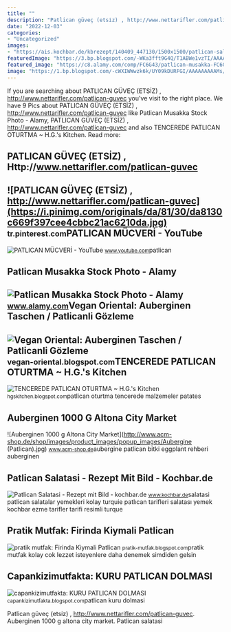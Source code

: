 ```yaml
---
title: ""
description: "Patlican güveç (etsi̇z) , http://www.nettarifler.com/patlican-guvec"
date: "2022-12-03"
categories:
- "Uncategorized"
images:
- "https://ais.kochbar.de/kbrezept/140409_447130/1500x1500/patlican-salatasi-rezept.jpg"
featuredImage: "https://3.bp.blogspot.com/-WKa3fft9G4Q/T1ABWe1vzTI/AAAAAAAAAJ4/n_v2uSHc460/s1600/IMG_1599.JPG"
featured_image: "https://c8.alamy.com/comp/FC6G43/patlican-musakka-FC6G43.jpg"
image: "https://1.bp.blogspot.com/-cWXIWWwzk6k/UY09kDURFGI/AAAAAAAAAMs/hPMq0Wg-Sxs/s1600/Titel+Patlican-Gözleme.jpg"
---
```


If you are searching about PATLICAN GÜVEÇ (ETSİZ) , http://www.nettarifler.com/patlican-guvec you've visit to the right place. We have 9 Pics about PATLICAN GÜVEÇ (ETSİZ) , http://www.nettarifler.com/patlican-guvec like Patlican Musakka Stock Photo - Alamy, PATLICAN GÜVEÇ (ETSİZ) , http://www.nettarifler.com/patlican-guvec and also TENCEREDE PATLICAN OTURTMA ~ H.G.'s Kitchen. Read more:

PATLICAN GÜVEÇ (ETSİZ) , Http://www.nettarifler.com/patlican-guvec
------------------------------------------------------------------

 ![PATLICAN GÜVEÇ (ETSİZ) , http://www.nettarifler.com/patlican-guvec](https://i.pinimg.com/originals/da/81/30/da8130c669f397cee4cbbc21ac6210da.jpg) <small>tr.pinterest.com</small>PATLICAN MÜCVERİ - YouTube
--------------------------

 ![PATLICAN MÜCVERİ - YouTube](https://i.ytimg.com/vi/FjJJM0BhC1g/maxresdefault.jpg) <small>www.youtube.com</small>patlican

Patlican Musakka Stock Photo - Alamy
------------------------------------

 ![Patlican Musakka Stock Photo - Alamy](https://c8.alamy.com/comp/FC6G43/patlican-musakka-FC6G43.jpg) <small>www.alamy.com</small>Vegan Oriental: Auberginen Taschen / Patlicanli Gözleme
-------------------------------------------------------

 ![Vegan Oriental: Auberginen Taschen / Patlicanli Gözleme](https://1.bp.blogspot.com/-cWXIWWwzk6k/UY09kDURFGI/AAAAAAAAAMs/hPMq0Wg-Sxs/s1600/Titel+Patlican-Gözleme.jpg) <small>vegan-oriental.blogspot.com</small>TENCEREDE PATLICAN OTURTMA ~ H.G.'s Kitchen
-------------------------------------------

 ![TENCEREDE PATLICAN OTURTMA ~ H.G.'s Kitchen](https://1.bp.blogspot.com/-vQEkQiYGFyI/W1RToNZKCiI/AAAAAAAAGuM/sKbOzeNiLUQGA28s4djOusVRTZEEUQJuwCEwYBhgL/s1600/Patlican%2Boturtma%2B-%2Btencerede%2B1.jpg) <small>hgskitchen.blogspot.com</small>patlican oturtma tencerede malzemeler patates

Auberginen 1000 G Altona City Market
------------------------------------

 ![Auberginen 1000 g Altona City Market](http://www.acm-shop.de/shop/images/product_images/popup_images/Aubergine (Patlican).jpg) <small>www.acm-shop.de</small>aubergine patlican bitki eggplant rehberi auberginen

Patlican Salatasi - Rezept Mit Bild - Kochbar.de
------------------------------------------------

 ![Patlican Salatasi - Rezept mit Bild - kochbar.de](https://ais.kochbar.de/kbrezept/140409_447130/1500x1500/patlican-salatasi-rezept.jpg) <small>www.kochbar.de</small>salatasi patlican salatalar yemekleri kolay turquie patlıcan tarifleri salatası yemek kochbar ezme tarifler tarifi resimli turque

Pratik Mutfak: Firinda Kiymali Patlican
---------------------------------------

 ![pratik mutfak: Firinda Kiymali Patlican](https://3.bp.blogspot.com/-WKa3fft9G4Q/T1ABWe1vzTI/AAAAAAAAAJ4/n_v2uSHc460/s1600/IMG_1599.JPG) <small>pratik-mutfak.blogspot.com</small>pratik mutfak kolay cok lezzet isteyenlere daha denemek simdiden gelsin

Capankizimutfakta: KURU PATLICAN DOLMASI
----------------------------------------

 ![capankizimutfakta: KURU PATLICAN DOLMASI](http://2.bp.blogspot.com/_g9kyPW7j_I4/R2JeAAyRqcI/AAAAAAAAAB0/nA6iVxpFZ2U/w1200-h630-p-k-no-nu/KURU+PATLICAN+DOLMASI.JPG) <small>capankizimutfakta.blogspot.com</small>patlican kuru dolmasi

Patlican güveç (etsi̇z) , http://www.nettarifler.com/patlican-guvec. Auberginen 1000 g altona city market. Patlican salatasi
